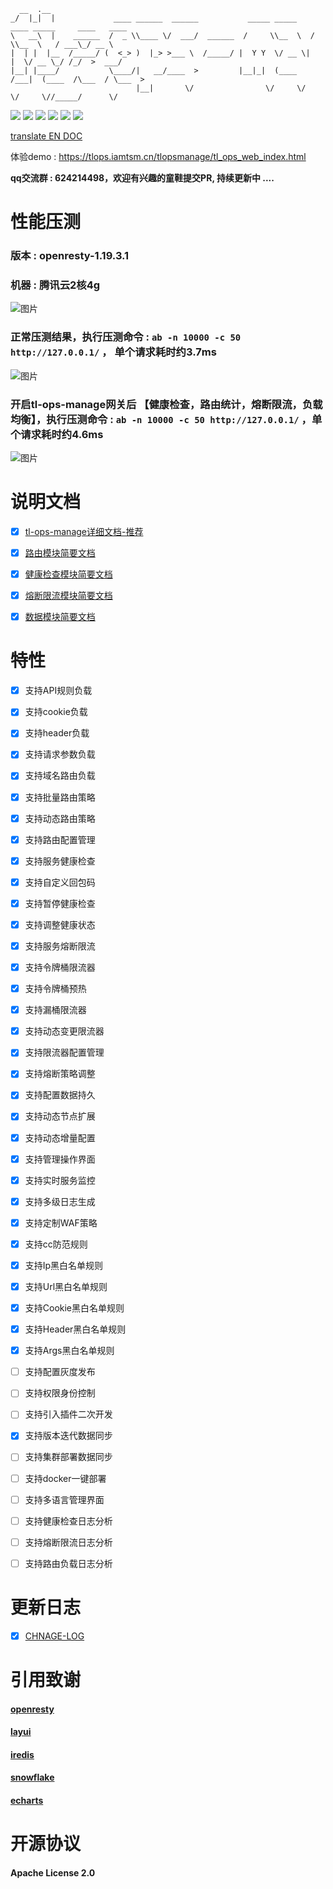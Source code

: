       __  .__                                                                                       
    _/  |_|  |             ____ ______  ______           _____ _____    ____ _____     ____   ____  
    \   __\  |    ______  /  _ \\____ \/  ___/  ______  /     \\__  \  /    \\__  \   / ___\_/ __ \ 
    |  | |  |__  /_____/ (  <_> )  |_> >___ \  /_____/ |  Y Y  \/ __ \|   |  \/ __ \_/ /_/  >  ___/ 
    |__| |____/           \____/|   __/____  >         |__|_|  (____  /___|  (____  /\___  / \___  >
                                |__|       \/                \/     \/     \/     \//_____/      \/ 
[![](https://img.shields.io/badge/base-openresty-blue)](https://openresty.org/cn/)
[![](https://img.shields.io/badge/webmanage-red)](https://github.com/iamtsm/tl-ops-manage)
[![](https://img.shields.io/badge/healthcheck-red)](https://github.com/iamtsm/tl-ops-manage/blob/main/doc/tl-ops-health.md)
[![](https://img.shields.io/badge/balance-red)](https://github.com/iamtsm/tl-ops-manage/blob/main/doc/tl-ops-balance.md)
[![](https://img.shields.io/badge/limitfuse-red)](https://github.com/iamtsm/tl-ops-manage/blob/main/doc/tl-ops-balance.md)
[![](https://img.shields.io/badge/dynamic%20conf-green)](https://github.com/iamtsm/tl-ops-manage)

<a href="https://github.com/iamtsm/tl-ops-manage/blob/main/doc/README_EN.md"> translate EN DOC </a>


体验demo : https://tlops.iamtsm.cn/tlopsmanage/tl_ops_web_index.html


**qq交流群 : 624214498，欢迎有兴趣的童鞋提交PR, 持续更新中 ....**



# 性能压测

###  版本 : openresty-1.19.3.1

###  机器 : 腾讯云2核4g

 ![图片](https://qnproxy.iamtsm.cn/16559798756003.png "图片") 


### 正常压测结果，执行压测命令 : `ab -n 10000 -c 50 http://127.0.0.1/` ， 单个请求耗时约3.7ms

 ![图片](https://qnproxy.iamtsm.cn/16559785692014.png "图片") 


### 开启tl-ops-manage网关后 【健康检查，路由统计，熔断限流，负载均衡】，执行压测命令 : `ab -n 10000 -c 50 http://127.0.0.1/` ，单个请求耗时约4.6ms

 ![图片](https://qnproxy.iamtsm.cn/16559817202461.png "图片") 



# 说明文档

- [x] [tl-ops-manage详细文档-推荐](https://book.iamtsm.cn)

- [x] [路由模块简要文档](doc/tl-ops-balance.md)

- [x] [健康检查模块简要文档](doc/tl-ops-health.md)

- [x] [熔断限流模块简要文档](doc/tl-ops-limit.md)

- [x] [数据模块简要文档](doc/tl-ops-store.md)



# 特性

- [x] 支持API规则负载

- [x] 支持cookie负载

- [x] 支持header负载

- [x] 支持请求参数负载

- [x] 支持域名路由负载

- [x] 支持批量路由策略

- [x] 支持动态路由策略

- [x] 支持路由配置管理


- [x] 支持服务健康检查

- [x] 支持自定义回包码

- [x] 支持暂停健康检查

- [x] 支持调整健康状态


- [x] 支持服务熔断限流

- [x] 支持令牌桶限流器

- [x] 支持令牌桶预热

- [x] 支持漏桶限流器

- [x] 支持动态变更限流器

- [x] 支持限流器配置管理

- [x] 支持熔断策略调整



- [x] 支持配置数据持久

- [x] 支持动态节点扩展

- [x] 支持动态增量配置

- [x] 支持管理操作界面

- [x] 支持实时服务监控

- [x] 支持多级日志生成



- [x] 支持定制WAF策略

- [x] 支持cc防范规则

- [x] 支持Ip黑白名单规则

- [x] 支持Url黑白名单规则

- [x] 支持Cookie黑白名单规则

- [x] 支持Header黑白名单规则

- [x] 支持Args黑白名单规则



- [ ] 支持配置灰度发布

- [ ] 支持权限身份控制

- [ ] 支持引入插件二次开发

- [x] 支持版本迭代数据同步

- [ ] 支持集群部署数据同步
 
- [ ] 支持docker一键部署

- [ ] 支持多语言管理界面



- [ ] 支持健康检查日志分析

- [ ] 支持熔断限流日志分析

- [ ] 支持路由负载日志分析


# 更新日志

- [x] [CHNAGE-LOG](doc/change.md)


# 引用致谢

#### [openresty](https://github.com/openresty/openresty)

#### [layui](https://github.com/layui/layui)

#### [iredis](https://github.com/membphis/lua-resty-iredis)

#### [snowflake](https://github.com/yunfengmeng/lua-resty-snowflake)

#### [echarts](https://github.com/apache/echarts)


# 开源协议

#### Apache License 2.0